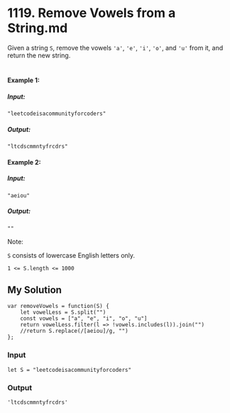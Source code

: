 # 1119. Remove Vowels from a String.md
Given a string `S`, remove the vowels `'a'`, `'e'`, `'i'`, `'o'`, and `'u'` from it, and return the new string.
#
#### Example 1:

##### Input: 
`"leetcodeisacommunityforcoders"`
##### Output: 
`"ltcdscmmntyfrcdrs"`

#### Example 2:
##### Input: 
`"aeiou"`
##### Output: 
`""`
 

Note:

`S` consists of lowercase English letters only.

`1 <= S.length <= 1000`

## My Solution
```
var removeVowels = function(S) {
    let vowelLess = S.split("")
    const vowels = ["a", "e", "i", "o", "u"]
    return vowelLess.filter(l => !vowels.includes(l)).join("")
    //return S.replace(/[aeiou]/g, "")
};
```

### Input
```
let S = "leetcodeisacommunityforcoders"
```
### Output
```
'ltcdscmmntyfrcdrs'
```
